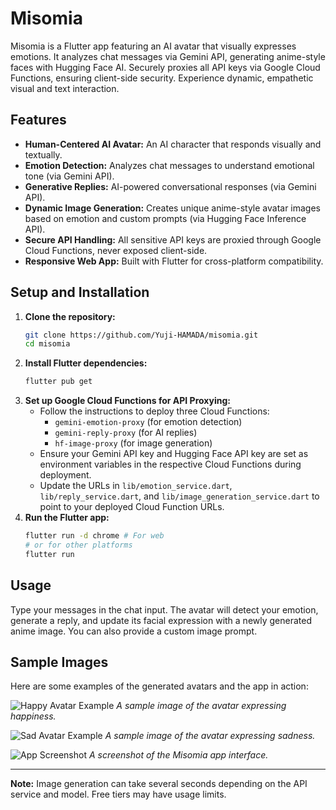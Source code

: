 # Misomia

Misomia is a Flutter app featuring an AI avatar that visually expresses emotions. It analyzes chat messages via Gemini API, generating anime-style faces with Hugging Face AI. Securely proxies all API keys via Google Cloud Functions, ensuring client-side security. Experience dynamic, empathetic visual and text interaction.

## Features

*   **Human-Centered AI Avatar:** An AI character that responds visually and textually.
*   **Emotion Detection:** Analyzes chat messages to understand emotional tone (via Gemini API).
*   **Generative Replies:** AI-powered conversational responses (via Gemini API).
*   **Dynamic Image Generation:** Creates unique anime-style avatar images based on emotion and custom prompts (via Hugging Face Inference API).
*   **Secure API Handling:** All sensitive API keys are proxied through Google Cloud Functions, never exposed client-side.
*   **Responsive Web App:** Built with Flutter for cross-platform compatibility.

## Setup and Installation

1.  **Clone the repository:**
    ```bash
    git clone https://github.com/Yuji-HAMADA/misomia.git
    cd misomia
    ```
2.  **Install Flutter dependencies:**
    ```bash
    flutter pub get
    ```
3.  **Set up Google Cloud Functions for API Proxying:**
    *   Follow the instructions to deploy three Cloud Functions:
        *   `gemini-emotion-proxy` (for emotion detection)
        *   `gemini-reply-proxy` (for AI replies)
        *   `hf-image-proxy` (for image generation)
    *   Ensure your Gemini API key and Hugging Face API key are set as environment variables in the respective Cloud Functions during deployment.
    *   Update the URLs in `lib/emotion_service.dart`, `lib/reply_service.dart`, and `lib/image_generation_service.dart` to point to your deployed Cloud Function URLs.
4.  **Run the Flutter app:**
    ```bash
    flutter run -d chrome # For web
    # or for other platforms
    flutter run
    ```

## Usage

Type your messages in the chat input. The avatar will detect your emotion, generate a reply, and update its facial expression with a newly generated anime image. You can also provide a custom image prompt.

## Sample Images

Here are some examples of the generated avatars and the app in action:

<!-- Replace these with paths to your actual images -->
![Happy Avatar Example](docs/images/happy_avatar.png)
*A sample image of the avatar expressing happiness.*

![Sad Avatar Example](docs/images/sad_avatar.png)
*A sample image of the avatar expressing sadness.*

![App Screenshot](docs/images/app_screenshot.png)
*A screenshot of the Misomia app interface.*

---

**Note:** Image generation can take several seconds depending on the API service and model.
Free tiers may have usage limits.